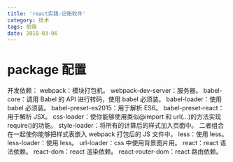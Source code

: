 ```yaml
---
title: 'react实践-记账软件'
category: 技术
tags: 前端
date: 2018-03-06
---
```


# package 配置

开发依赖：
webpack：模块打包机。
webpack-dev-server：服务器。
babel-core：调用 Babel 的 API 进行转码，使用 babel 必须装。
babel-loader：使用 babel 必须装。
babel-preset-es2015：用于解析 ES6。
babel-preset-react：用于解析 JSX。
css-loader：使你能够使用类似@import 和 url(...)的方法实现 require()的功能。
style-loader：将所有的计算后的样式加入页面中。
二者组合在一起使你能够把样式表嵌入 webpack 打包后的 JS 文件中。
less：使用 less。
less-loader：使用 less。
url-loader：css 中使用背景图片用。
react：react 语法依赖。
react-dom：react 渲染依赖。
react-router-dom：react 路由依赖。
